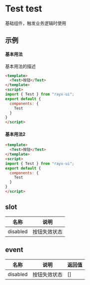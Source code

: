 <!-- type: 测试 -->

# Test test
基础组件，触发业务逻辑时使用

## 示例

#### 基本用法
基本用法的描述
```html demo
<template>
  <Test>按钮</Test>
</template>
<script>
import { Test } from "rayx-ui";
export default {
  components: {
    Test
  }
}
</script>
```
#### 基本用法2
```html demo
<template>
  <Test>按钮</Test>
</template>
<script>
import { Test } from "rayx-ui";
export default {
  components: {
    Test
  }
}
</script>
```

<!-- prop -->
<!-- method -->

## slot
| 名称 | 说明 |
| --- | --- |
| disabled | 按钮失效状态 |

## event
| 名称 | 说明 | 返回值 |
| --- | --- | --- |
| disabled | 按钮失效状态 | [] |